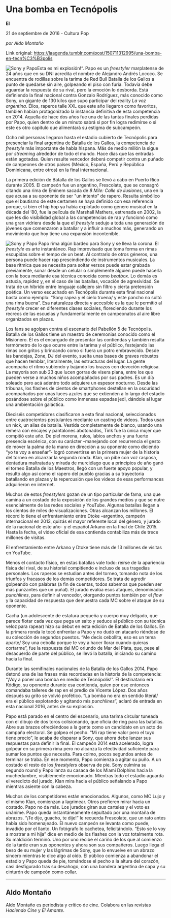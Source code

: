 # Una bomba en Tecnópolis

**El**

21 de septiembre de 2016 - Cultura Pop

_por Aldo Montaño_

Link original: https://laagenda.tumblr.com/post/150711312995/una-bomba-en-tecn%C3%B3polis

![Sony y Papo](https://64.media.tumblr.com/d320d6e8328a318fe2bbd2caf5a69bc0/tumblr_inline_pk00y2F3sk1t6q87u_500.jpg)Esta es mi explosión!“. Papo es un *freestyler* marplatense de 24 años que en su DNI acredita el nombre de Alejandro Andrés Lococo. Se encuentra de rodillas sobre la tarima de Red Bull Batalla de los Gallos a punto de quedarse sin aire, golpeando el piso con furia. Todavía debe aguardar la respuesta de su rival, pero la emoción lo desborda. Está definiendo la final nacional contra Gonzalo Rodríguez, más conocido como Sony, un gigante de 130 kilos que supo participar del reality *La voz argentina*. Ellos, raperos talle XXL que este año llegaron como favoritos, también habían protagonizado la instancia definitiva de esta competencia en 2014. Aquella de hace dos años fue una de las tantas finales perdidas por Papo, quien dentro de un minuto sabrá si por fin logra redimirse o si este es otro capitulo que alimentará su estigma de subcampeón.

Ocho mil personas llegaron hasta el estadio cubierto de Tecnópolis para presenciar la final argentina de Batalla de los Gallos, la competencia de *freestyle* más importante de habla hispana. Más de medio millón la sigue por *streaming* alrededor de todo el mundo. Hace días que las entradas están agotadas. Quien resulte vencedor deberá competir contra un puñado de campeones de otros países (México, España, Perú y República Dominicana, entre otros) en la final internacional.

La primera edición de Batalla de los Gallos se llevó a cabo en Puerto Rico durante 2005. El campeón fue un argentino, Frescolate, que se consagró citando una rima de Eminem sacada de *8 Mile: Calle de ilusiones*, una en la que acusa a su oponente de ser "un intento” de rapero. Resulta simbólico que el bautismo de este certamen se haya definido con esa referencia porque, si bien el hip hop ya había explotado como género musical en la década del ‘80, fue la película de Marshall Mathers, estrenada en 2002, la que les dio visibilidad global a las competencias de rap y funcionó como una gran vidriera desde la que el *freestyle* sedujo a toda una generación de jóvenes que comenzaron a batallar y a influir a muchos más, generando un movimiento que hoy tiene una expansión incontenible. 

![Sony y Papo](https://64.media.tumblr.com/d320d6e8328a318fe2bbd2caf5a69bc0/tumblr_inline_pk00y2F3sk1t6q87u_500.jpg) Papo rima algún bardeo para Sony y se lleva la corona. El *freestyle* es arte instantáneo. Rap improvisado que toma forma en rimas escupidas sobre el tempo de un beat. Al contrario de otros géneros, una persona puede hacer rap prescindiendo de instrumentos musicales. La base rítmica que se necesita para soltar versos puede estar grabada previamente, sonar desde un celular o simplemente alguien puede hacerla con la boca mediante esa técnica conocida como *beatbox*. Lo demás es astucia, rapidez y, en el caso de las batallas, vocación de agresividad. Se trata de un híbrido entre lenguaje callejero sin filtro y cierta pretensión poética. Un verso escuchado en Tecnópolis durante esta final nacional basta como ejemplo: “Sony rapea y el cielo truena/ y este pancho no soltó una rima buena”. Esa naturaleza directa y accesible es la que le permitió al *freestyle* crecer en diferentes clases sociales, floreciendo durante los recreos de las escuelas y fundamentalmente en campeonatos al aire libre organizados en plazas. 

Los fans se agolpan contra el escenario del Pabellón 5 de Tecnópolis. Batalla de los Gallos tiene un maestro de ceremonias conocido como el Misionero. Él es el encargado de presentar las contiendas y también resulta termómetro de lo que ocurre entre la tarima y el público, festejando las rimas con gritos y brincando como si fuera un potro embravecido. Desde las bandejas, Zone, DJ del evento, suelta unas bases de graves robustos que hacen temblar, literalmente, las estructuras del lugar. La gente acompaña el ritmo subiendo y bajando los brazos con devoción religiosa. La mayoría son sub 23 que lucen gorras de visera plana, entre los que pueden verse a muchos niños acompañados por sus padres. Es un día soleado pero acá adentro todo adquiere un espesor nocturno. Desde las tribunas, los flashes de cientos de smartphones destellan en la oscuridad acompañados por unas luces azules que se extienden a lo largo del estadio posándose sobre el público como inmensas espadas jedi, dándole al lugar una ambientación galáctica.

Dieciséis competidores clasificaron a esta final nacional, seleccionados entre cuatrocientos postulantes mediante un casting de videos. Todos usan un nick, un alias de batalla. Vestida completamente de blanco, usando una remera con encajes y pantalones abotonados, Tink fue la única mujer que compitió este año. De piel morena, rulos, labios anchos y una fuerte presencia escénica, con su carácter –manejando con recurrencia el gesto de mover la palma de la mano en dirección a su oponente como diciendo “yo te voy a enseñar”- logró convertirse en la primera mujer de la historia del torneo en alcanzar la segunda ronda. Klan, un pibe con voz rasposa, dentadura maltratada y mirada de murciélago que a principios de año ganó el torneo Batalla de los Maestros, llegó con un fuerte apoyo popular, y resultó algo así como el rapero del pueblo gracias a su trayectoria batallando en plazas y la repercusión que los videos de esas performances adquirieron en internet.

Muchos de estos *freestylers* gozan de un tipo particular de fama, una que camina a un costado de la exposición de los grandes medios y que se nutre esencialmente de las redes sociales y YouTube. Algunas batallas llegan a los cientos de miles de visualizaciones. Otras alcanzan los millones. El récord lo tiene el enfrentamiento entre Dtoke –argentino, campeón internacional en 2013, quizás el mayor referente local del género, y jurado de la nacional de este año- y el español Arkano en la final de Chile 2015. Hasta la fecha, el video oficial de esa contienda contabiliza más de trece millones de visitas. 

 El enfrentamiento entre Arkano y Dtoke tiene más de 13 millones de visitas en YouTube. 

Menos el contacto físico, en estas batallas vale todo: reírse de la apariencia física del rival, de su historial compitiendo e incluso de sus tragedias personales. Los raperos se estudian antes del torneo, tomando nota de los triunfos y fracasos de los demás competidores. Se trata de agredir golpeando con palabras (a fin de cuentas, todos sabemos que pueden ser más punzantes que un puñal). El jurado evalúa esos ataques, denominados *punchlines*, para definir al vencedor, otorgando puntos también por el *flow* y la capacidad de respuesta que demuestra cada MC sobre el ataque de su oponente.

Cacha (un adolescente de estatura pequeña y cuerpo muy delgado, que parece flotar cada vez que pega un salto y seduce al público con su técnica veloz para rapear) hizo su debut en esta edición de Batalla de los Gallos. En la primera ronda le tocó enfrentar a Papo y no dudó en atacarlo riéndose de su colección de segundos puestos. “Me decís cebollita, eso es un tema aparte/ Soy una cebolla porque te voy a hacer llorar cuando quieras cortarme”, fue la respuesta del MC oriundo de Mar del Plata, que, pese al desacuerdo de parte del público, se llevó la batalla, iniciando su camino hacia la final.

Durante las semifinales nacionales de la Batalla de los Gallos 2014, Papo detonó una de las frases más recordadas en la historia de la competencia: “¡Voy a poner una bomba en medio de Tecnópolis!”. El destinatario era Kódigo, su oponente durante esa contienda, quien por ese entonces comandaba talleres de rap en el predio de Vicente López. Dos años después su grito se volvió profético. “La bomba no era en sentido literal/ era el público explotando y agitando mis *punchlines*”, aclaró de entrada en esta nacional 2016, antes de su explosión.

Papo está parado en el centro del escenario, una tarima circular tuneada con el dibujo de dos toros colisionando, que oficia de ring para las batallas. Abre sus brazos ofreciéndose a la gente como un candidato en un acto de campaña electoral. Se golpea el pecho. “Mi rap tiene valor pero el tuyo tiene precio”, le acaba de disparar a Sony, que ahora debe lanzar sus respuestas para definir la final. El campeón 2014 está acelerado, logra golpear en su primera rima pero no alcanza la efectividad suficiente para sumar los puntos que necesita. Para colmo, pocos segundos antes de terminar se traba. En ese momento, Papo comienza a agitar su puño. A un costado el resto de los *freestylers* observa de pie. Sony culmina su segundo round y Papo lanza su casaca de los Miami Dolphins hacia la muchedumbre, visiblemente emocionado. Mientras todo el estadio aguarda el veredicto del jurado, Klan mira hacia el público señalando a Papo mientras asiente con la cabeza. 

Muchos de los competidores están emocionados. Algunos, como MC Lujo y el mismo Klan, comienzan a lagrimear. Otros prefieren mirar hacia un costado. Papo no da más. Los jurados giran sus carteles y el voto es unánime. Papo queda instantáneamente sepultado por una montaña de abrazos. “¡Te dije, guacho, te dije!” le recuerda Frescolate, que un rato antes había sido homenajeado. El nuevo campeón se levanta como puede, invadido por el llanto. Un fotógrafo lo cachetea, felicitándolo. “Esto se lo voy a mostrar a mi hija” dice en medio de los flashes con la voz totalmente rota. Su maldición terminó. Uno por uno recibe el cariño de los que al comienzo de la tarde eran sus oponentes y ahora son sus compañeros. Luego llega el beso de su mujer y las lágrimas de Sony, que lo envuelve en un abrazo sincero mientras le dice algo al oído. El público comienza a abandonar el estadio y Papo queda de pie, tomándose el pecho a la altura del corazón, casi desfigurado tras su desahogo, con una bandera argentina de capa y su cinturón de campeón como collar.

  




---

 Aldo Montaño
-------------

 Aldo Montaño es periodista y crítico de cine. Colabora en las revistas *Haciendo Cine* y *El Amante*. 

